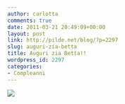 ```yaml
---
author: carlotta
comments: true
date: 2011-03-21 20:49:09+00:00
layout: post
link: http://pilde.net/blog/?p=2297
slug: auguri-zia-betta
title: Auguri zia Betta!!
wordpress_id: 2297
categories:
- Compleanni
---
```


[![](http://pilde.net/blog/wp-content/uploads/2011/03/festa_caterina.jpg)](http://None)
